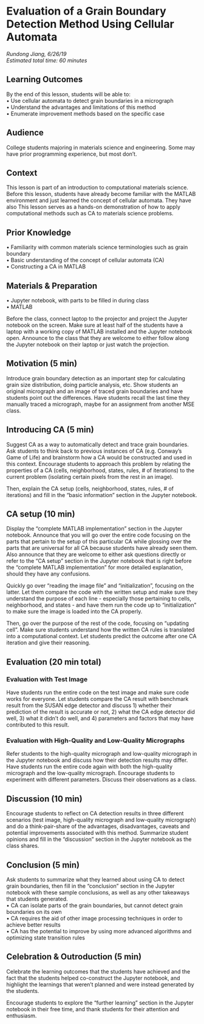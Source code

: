 # Evaluation of a Grain Boundary Detection Method Using Cellular Automata
*Rundong Jiang, 6/26/19  
Estimated total time: 60 minutes*

## Learning Outcomes
By the end of this lesson, students will be able to:  
•	Use cellular automata to detect grain boundaries in a micrograph  
•	Understand the advantages and limitations of this method  
•	Enumerate improvement methods based on the specific case  

## Audience
College students majoring in materials science and engineering. Some may have prior programming experience, but most don’t.

## Context
This lesson is part of an introduction to computational materials science. Before this lesson, students have already become familiar with the MATLAB environment and just learned the concept of cellular automata. They have also This lesson serves as a hands-on demonstration of how to apply computational methods such as CA to materials science problems.

## Prior Knowledge
•	Familiarity with common materials science terminologies such as grain boundary  
•	Basic understanding of the concept of cellular automata (CA)  
•	Constructing a CA in MATLAB  

## Materials & Preparation
•	Jupyter notebook, with parts to be filled in during class  
•	MATLAB  

Before the class, connect laptop to the projector and project the Jupyter notebook on the screen. Make sure at least half of the students have a laptop with a working copy of MATLAB installed and the Jupyter notebook open. Announce to the class that they are welcome to either follow along the Jupyter notebook on their laptop or just watch the projection.

## Motivation (5 min)
Introduce grain boundary detection as an important step for calculating grain size distribution, doing particle analysis, etc. Show students an original micrograph and an image of traced grain boundaries and have students point out the differences. Have students recall the last time they manually traced a micrograph, maybe for an assignment from another MSE class.

## Introducing CA (5 min)
Suggest CA as a way to automatically detect and trace grain boundaries. Ask students to think back to previous instances of CA (e.g. Conway’s Game of Life) and brainstorm how a CA would be constructed and used in this context. Encourage students to approach this problem by relating the properties of a CA (cells, neighborhood, states, rules, # of iterations) to the current problem (isolating certain pixels from the rest in an image).

Then, explain the CA setup (cells, neighborhood, states, rules, # of iterations) and fill in the “basic information” section in the Jupyter notebook.

## CA setup (10 min)

Display the “complete MATLAB implementation” section in the Jupyter notebook. Announce that you will go over the entire code focusing on the parts that pertain to the setup of this particular CA while glossing over the parts that are universal for all CA because students have already seen them. Also announce that they are welcome to either ask questions directly or refer to the “CA setup” section in the Jupyter notebook that is right before the “complete MATLAB implementation” for more detailed explanation, should they have any confusions.

Quickly go over “reading the image file” and “initialization”, focusing on the latter. Let them compare the code with the written setup and make sure they understand the purpose of each line - especially those pertaining to cells, neighborhood, and states - and have them run the code up to “initialization” to make sure the image is loaded into the CA properly.

Then, go over the purpose of the rest of the code, focusing on “updating cell”. Make sure students understand how the written CA rules is translated into a computational context. Let students predict the outcome after one CA iteration and give their reasoning.

## Evaluation (20 min total)
### Evaluation with Test Image
Have students run the entire code on the test image and make sure code works for everyone. Let students compare the CA result with benchmark result from the SUSAN edge detector and discuss 1) whether their prediction of the result is accurate or not, 2) what the CA edge detector did well, 3) what it didn’t do well, and 4) parameters and factors that may have contributed to this result.

### Evaluation with High-Quality and Low-Quality Micrographs
Refer students to the high-quality micrograph and low-quality micrograph in the Jupyter notebook and discuss how their detection results may differ. Have students run the entire code again with both the high-quality micrograph and the low-quality micrograph. Encourage students to experiment with different parameters. Discuss their observations as a class.

## Discussion (10 min)
Encourage students to reflect on CA detection results in three different scenarios (test image, high-quality micrograph and low-quality micrograph) and do a think-pair-share of the advantages, disadvantages, caveats and potential improvements associated with this method. Summarize student opinions and fill in the “discussion” section in the Jupyter notebook as the class shares.

## Conclusion (5 min)
Ask students to summarize what they learned about using CA to detect grain boundaries, then fill in the “conclusion” section in the Jupyter notebook with these sample conclusions, as well as any other takeaways that students generated.  
•	CA can isolate parts of the grain boundaries, but cannot detect grain boundaries on its own  
•	CA requires the aid of other image processing techniques in order to achieve better results  
•	CA has the potential to improve by using more advanced algorithms and optimizing state transition rules  

## Celebration & Outroduction (5 min)
Celebrate the learning outcomes that the students have achieved and the fact that the students helped co-construct the Jupyter notebook, and highlight the learnings that weren’t planned and were instead generated by the students.

Encourage students to explore the “further learning” section in the Jupyter notebook in their free time, and thank students for their attention and enthusiasm. 
